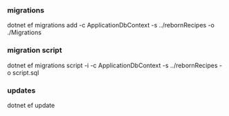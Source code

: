 ﻿### migrations
dotnet ef migrations add <name> -c ApplicationDbContext -s ../rebornRecipes -o ./Migrations
### migration script
dotnet ef migrations script -i -c ApplicationDbContext -s ../rebornRecipes -o script.sql
### updates 
dotnet ef update
